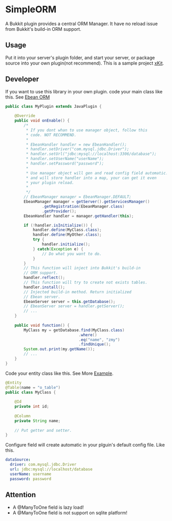 # SimpleORM
A Bukkit plugin provides a central ORM Manager. It have no reload issue from
Bukkit's build-in ORM support.

## Usage
Put it into your server's plugin folder, and start your server,
or package source into your own plugin(not recommend).
This is a sample project [xKit](https://github.com/caoli5288/xKit).

## Developer
If you want to use this library in your own plugin. code your main
class like this. See [Ebean ORM](http://avaje.org/ebean/documentation.html)
```java
public class MyPlugin extends JavaPlugin {
    
    @Override
    public void onEnable() {
        /*
         * If you dont whan to use manager object, follow this
         * code. NOT RECOMMEND.
         *
         * EbeanHandler handler = new EbeanHandler();
         * handler.setDriver("com.mysql.jdbc.Driver");
         * handler.setUrl("jdbc:mysql://localhost:3306/database");
         * handler.setUserName("userName");
         * handler.setPassword("password");
         *
         * Use manager object will gen and read config field automatic.
         * and will store handler into a map, your can get it even
         * your plugin reload.
         *
         */
        // EbeanManager manager = EbeanManager.DEFAULT;
        EbeanManager manager = getServer().getServicesManager()
                .getRegistration(EbeanManager.class)
                .getProvider();
        EbeanHandler handler = manager.getHandler(this);

        if (!handler.isInitialize()) {
            handler.define(MyClass.class);
            handler.define(MyOther.class);
            try {
                handler.initialize();
            } catch(Exception e) {
                // Do what you want to do.
            }
        }
        // This function will inject into Bukkit's build-in 
        // ORM support.
        handler.reflect();
        // This function will try to create not exists tables.
        handler.install();
        // Injected build-in method. Return initialized 
        // Ebean server.
        EbeanServer server = this.getDatabase();
        // EbeanServer server = handler.getServer();
        // ...
    }
    
    public void function() {
        MyClass my = getDatabase.find(MyClass.class)
                                .where()
                                .eq("name", "zmy")
                                .findUnique();
        System.out.print(my.getName());
        // ...
    }
}
```
Code your entity class like this. See More [Example](https://github.com/ebean-orm/avaje-ebeanorm-examples/tree/master/a-basic/src/main/java/org/example/domain).
```java
@Entity
@Table(name = "o_table")
public class MyClass {
    
    @Id
    private int id;
    
    @Column
    private String name;
    
    // Put getter and setter.
}
```
Configure field will create automatic in your plguin's default config file.
Like this.
```yaml
dataSource:
  driver: com.mysql.jdbc.Driver
  url: jdbc:mysql://localhost/database
  userName: username
  password: password
```

## Attention
- A @ManyToOne field is lazy load!
- A @ManyToOne field is not support on sqlite platform!
